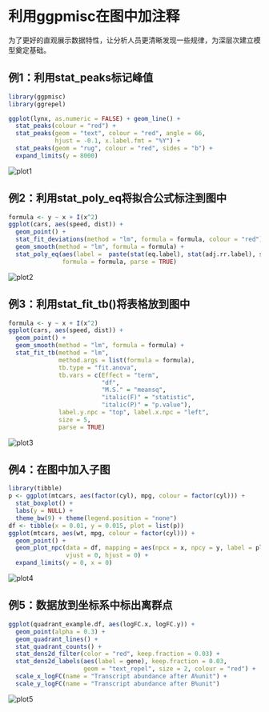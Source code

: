 利用ggpmisc在图中加注释
================

为了更好的直观展示数据特性，让分析人员更清晰发现一些规律，为深层次建立模型奠定基础。

## 例1：利用stat\_peaks标记峰值

``` r
library(ggpmisc)
library(ggrepel)

ggplot(lynx, as.numeric = FALSE) + geom_line() +
  stat_peaks(colour = "red") +
  stat_peaks(geom = "text", colour = "red", angle = 66,
             hjust = -0.1, x.label.fmt = "%Y") +
  stat_peaks(geom = "rug", colour = "red", sides = "b") +
  expand_limits(y = 8000)
```

![plot1](https://github.com/yuan1615/R-Visualization/tree/master/04%20%E6%8B%9F%E5%90%88%E6%9B%B2%E7%BA%BF%E7%AA%81%E5%87%BA%E6%98%BE%E7%A4%BA/ggpmisc-example_files/figure-gfm/stat_peaks-1.png)

## 例2：利用stat\_poly\_eq将拟合公式标注到图中

``` r
formula <- y ~ x + I(x^2)
ggplot(cars, aes(speed, dist)) +
  geom_point() +
  stat_fit_deviations(method = "lm", formula = formula, colour = "red") +
  geom_smooth(method = "lm", formula = formula) +
  stat_poly_eq(aes(label =  paste(stat(eq.label), stat(adj.rr.label), stat(AIC.label), sep = "*\", \"*")),
               formula = formula, parse = TRUE)
```

![plot2](https://github.com/yuan1615/R-Visualization/tree/master/04%20%E6%8B%9F%E5%90%88%E6%9B%B2%E7%BA%BF%E7%AA%81%E5%87%BA%E6%98%BE%E7%A4%BA/ggpmisc-example_files/figure-gfm/stat_poly_eq-1.png)

## 例3：利用stat\_fit\_tb()将表格放到图中

``` r
formula <- y ~ x + I(x^2)
ggplot(cars, aes(speed, dist)) +
  geom_point() +
  geom_smooth(method = "lm", formula = formula) +
  stat_fit_tb(method = "lm",
              method.args = list(formula = formula),
              tb.type = "fit.anova",
              tb.vars = c(Effect = "term",
                          "df",
                          "M.S." = "meansq",
                          "italic(F)" = "statistic",
                          "italic(P)" = "p.value"),
              label.y.npc = "top", label.x.npc = "left",
              size = 5,
              parse = TRUE)
```

![plot3](https://github.com/yuan1615/R-Visualization/tree/master/04%20%E6%8B%9F%E5%90%88%E6%9B%B2%E7%BA%BF%E7%AA%81%E5%87%BA%E6%98%BE%E7%A4%BA/ggpmisc-example_files/figure-gfm/stat_fit_tb-1.png)

## 例4：在图中加入子图

``` r
library(tibble)
p <- ggplot(mtcars, aes(factor(cyl), mpg, colour = factor(cyl))) +
  stat_boxplot() +
  labs(y = NULL) +
  theme_bw(9) + theme(legend.position = "none")
df <- tibble(x = 0.01, y = 0.015, plot = list(p))
ggplot(mtcars, aes(wt, mpg, colour = factor(cyl))) +
  geom_point() +
  geom_plot_npc(data = df, mapping = aes(npcx = x, npcy = y, label = plot),
                vjust = 0, hjust = 0) +
  expand_limits(y = 0, x = 0)
```
![plot4](https://github.com/yuan1615/R-Visualization/tree/master/04%20%E6%8B%9F%E5%90%88%E6%9B%B2%E7%BA%BF%E7%AA%81%E5%87%BA%E6%98%BE%E7%A4%BA/ggpmisc-example_files/figure-gfm/geom_plot_npc-1.png)


## 例5：数据放到坐标系中标出离群点

``` r
ggplot(quadrant_example.df, aes(logFC.x, logFC.y)) +
  geom_point(alpha = 0.3) +
  geom_quadrant_lines() +
  stat_quadrant_counts() +
  stat_dens2d_filter(color = "red", keep.fraction = 0.03) +
  stat_dens2d_labels(aes(label = gene), keep.fraction = 0.03,
                     geom = "text_repel", size = 2, colour = "red") +
  scale_x_logFC(name = "Transcript abundance after A%unit") +
  scale_y_logFC(name = "Transcript abundance after B%unit")
```

![plot5](https://github.com/yuan1615/R-Visualization/tree/master/04%20%E6%8B%9F%E5%90%88%E6%9B%B2%E7%BA%BF%E7%AA%81%E5%87%BA%E6%98%BE%E7%A4%BA/ggpmisc-example_files/figure-gfm/geom_quadrant-1.png)
